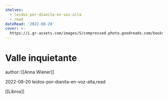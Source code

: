 ```yaml
---
shelves:
  - leidos-por-dianita-en-voz-alta
  - read
dateRead: '2022-08-20'
cover: >-
  https://i.gr-assets.com/images/S/compressed.photo.goodreads.com/books/1616597836l/57515368._SY475_.jpg
---
```

# Valle inquietante

author::[[Anna Wiener]]

2022-08-20
leidos-por-dianita-en-voz-alta,read

[[Libros]]